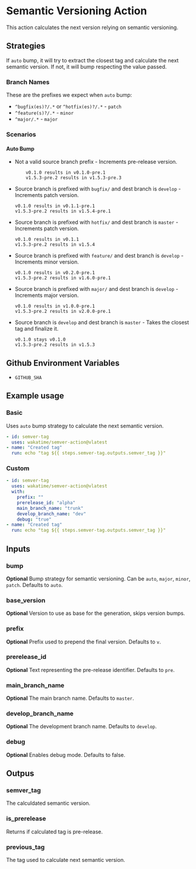 # Semantic Versioning Action

This action calculates the next version relying on semantic versioning.

## Strategies

If `auto` bump, it will try to extract the closest tag and calculate the next semantic version. If not, it will bump respecting the value passed.

### Branch Names

These are the prefixes we expect when `auto` bump:

- `^bugfix(es)?/.*` or `^hotfix(es)?/.*` - `patch`
- `^feature(s)?/.*` - `minor`
- `^major/.*` - `major`

### Scenarios

#### Auto Bump

- Not a valid source branch prefix - Increments pre-release version.

    ```text
        v0.1.0 results in v0.1.0-pre.1
        v1.5.3-pre.2 results in v1.5.3-pre.3
    ```

- Source branch is prefixed with `bugfix/` and dest branch is `develop` - Increments patch version.

    ```text
    v0.1.0 results in v0.1.1-pre.1
    v1.5.3-pre.2 results in v1.5.4-pre.1
    ```

- Source branch is prefixed with `hotfix/` and dest branch is `master` - Increments patch version.

    ```text
    v0.1.0 results in v0.1.1
    v1.5.3-pre.2 results in v1.5.4
    ```

- Source branch is prefixed with `feature/` and dest branch is `develop` - Increments minor version.

    ```text
    v0.1.0 results in v0.2.0-pre.1
    v1.5.3-pre.2 results in v1.6.0-pre.1
    ```

- Source branch is prefixed with `major/` and dest branch is `develop` - Increments major version.

    ```text
    v0.1.0 results in v1.0.0-pre.1
    v1.5.3-pre.2 results in v2.0.0-pre.1
    ```

- Source branch is `develop` and dest branch is `master` - Takes the closest tag and finalize it.

    ```text
    v0.1.0 stays v0.1.0
    v1.5.3-pre.2 results in v1.5.3
    ```

## Github Environment Variables

- `GITHUB_SHA`

## Example usage

### Basic

Uses `auto` bump strategy to calculate the next semantic version.

```yaml
- id: semver-tag
  uses: wakatime/semver-action@vlatest
- name: "Created tag"
  run: echo "tag ${{ steps.semver-tag.outputs.semver_tag }}"
```

### Custom

```yaml
- id: semver-tag
  uses: wakatime/semver-action@vlatest
  with:
    prefix: ""
    prerelease_id: "alpha"
    main_branch_name: "trunk"
    develop_branch_name: "dev"
    debug: "true"
- name: "Created tag"
  run: echo "tag ${{ steps.semver-tag.outputs.semver_tag }}"
```

## Inputs

### bump

**Optional** Bump strategy for semantic versioning. Can be `auto`, `major`, `minor`, `patch`. Defaults to `auto`.

### base_version

**Optional** Version to use as base for the generation, skips version bumps.

### prefix

**Optional** Prefix used to prepend the final version. Defaults to `v`.

### prerelease_id

**Optional** Text representing the pre-release identifier. Defaults to `pre`.

### main_branch_name

**Optional** The main branch name. Defaults to `master`.

### develop_branch_name

**Optional** The development branch name. Defaults to `develop`.

### debug

**Optional** Enables debug mode. Defaults to false.

## Outpus

### semver_tag

The calculdated semantic version.

### is_prerelease

Returns if calculated tag is pre-release.

### previous_tag

The tag used to calculate next semantic version.
